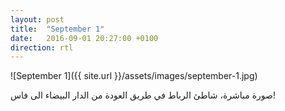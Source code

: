 ```yaml
---
layout: post
title:  "September 1"
date:   2016-09-01 20:27:00 +0100
direction: rtl
---
```


![September 1]({{ site.url }}/assets/images/september-1.jpg)

صورة مباشرة، شاطئ الرباط
في طريق العودة من الدار البيضاء الى فاس!